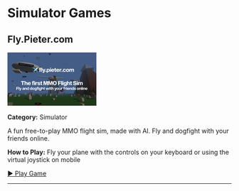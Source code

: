 # Simulator Games

## Fly.Pieter.com

<img src="../games/fly.pieter.com/images/thumb.jpg" alt="Fly.Pieter.com thumbnail" width="200">

**Category:** Simulator

A fun free-to-play MMO flight sim, made with AI. Fly and dogfight with your friends online.

**How to Play:** Fly your plane with the controls on your keyboard or using the virtual joystick on mobile

[▶ Play Game](https://fly.pieter.com)

---


